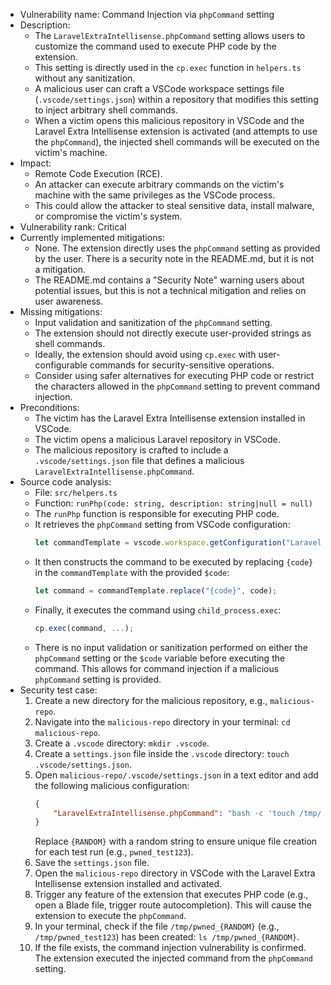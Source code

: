 - Vulnerability name: Command Injection via `phpCommand` setting
- Description:
    - The `LaravelExtraIntellisense.phpCommand` setting allows users to customize the command used to execute PHP code by the extension.
    - This setting is directly used in the `cp.exec` function in `helpers.ts` without any sanitization.
    - A malicious user can craft a VSCode workspace settings file (`.vscode/settings.json`) within a repository that modifies this setting to inject arbitrary shell commands.
    - When a victim opens this malicious repository in VSCode and the Laravel Extra Intellisense extension is activated (and attempts to use the `phpCommand`), the injected shell commands will be executed on the victim's machine.
- Impact:
    - Remote Code Execution (RCE).
    - An attacker can execute arbitrary commands on the victim's machine with the same privileges as the VSCode process.
    - This could allow the attacker to steal sensitive data, install malware, or compromise the victim's system.
- Vulnerability rank: Critical
- Currently implemented mitigations:
    - None. The extension directly uses the `phpCommand` setting as provided by the user. There is a security note in the README.md, but it is not a mitigation.
    - The README.md contains a "Security Note" warning users about potential issues, but this is not a technical mitigation and relies on user awareness.
- Missing mitigations:
    - Input validation and sanitization of the `phpCommand` setting.
    - The extension should not directly execute user-provided strings as shell commands.
    - Ideally, the extension should avoid using `cp.exec` with user-configurable commands for security-sensitive operations.
    - Consider using safer alternatives for executing PHP code or restrict the characters allowed in the `phpCommand` setting to prevent command injection.
- Preconditions:
    - The victim has the Laravel Extra Intellisense extension installed in VSCode.
    - The victim opens a malicious Laravel repository in VSCode.
    - The malicious repository is crafted to include a `.vscode/settings.json` file that defines a malicious `LaravelExtraIntellisense.phpCommand`.
- Source code analysis:
    - File: `src/helpers.ts`
    - Function: `runPhp(code: string, description: string|null = null)`
    - The `runPhp` function is responsible for executing PHP code.
    - It retrieves the `phpCommand` setting from VSCode configuration:
        ```typescript
        let commandTemplate = vscode.workspace.getConfiguration("LaravelExtraIntellisense").get<string>('phpCommand') ?? "php -r \"{code}\"";
        ```
    - It then constructs the command to be executed by replacing `{code}` in the `commandTemplate` with the provided `$code`:
        ```typescript
        let command = commandTemplate.replace("{code}", code);
        ```
    - Finally, it executes the command using `child_process.exec`:
        ```typescript
        cp.exec(command, ...);
        ```
    - There is no input validation or sanitization performed on either the `phpCommand` setting or the `$code` variable before executing the command. This allows for command injection if a malicious `phpCommand` setting is provided.
- Security test case:
    1. Create a new directory for the malicious repository, e.g., `malicious-repo`.
    2. Navigate into the `malicious-repo` directory in your terminal: `cd malicious-repo`.
    3. Create a `.vscode` directory: `mkdir .vscode`.
    4. Create a `settings.json` file inside the `.vscode` directory: `touch .vscode/settings.json`.
    5. Open `malicious-repo/.vscode/settings.json` in a text editor and add the following malicious configuration:
        ```json
        {
            "LaravelExtraIntellisense.phpCommand": "bash -c 'touch /tmp/pwned_{RANDOM}'"
        }
        ```
        Replace `{RANDOM}` with a random string to ensure unique file creation for each test run (e.g., `pwned_test123`).
    6. Save the `settings.json` file.
    7. Open the `malicious-repo` directory in VSCode with the Laravel Extra Intellisense extension installed and activated.
    8. Trigger any feature of the extension that executes PHP code (e.g., open a Blade file, trigger route autocompletion). This will cause the extension to execute the `phpCommand`.
    9. In your terminal, check if the file `/tmp/pwned_{RANDOM}` (e.g., `/tmp/pwned_test123`) has been created: `ls /tmp/pwned_{RANDOM}`.
    10. If the file exists, the command injection vulnerability is confirmed. The extension executed the injected command from the `phpCommand` setting.
